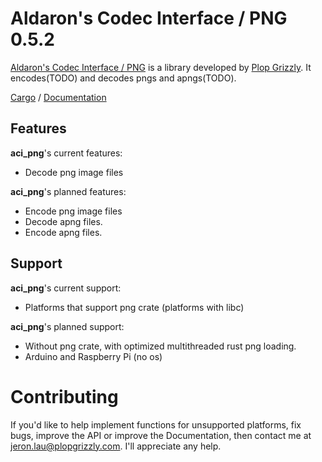 # Aldaron's Codec Interface / PNG 0.5.2
[Aldaron's Codec Interface / PNG](http://plopgrizzly.com/aci_png) is a library
developed by [Plop Grizzly](http://plopgrizzly.com).  It encodes(TODO) and
decodes pngs and apngs(TODO).

[Cargo](https://crates.io/crates/aci_png) /
[Documentation](https://docs.rs/aci_png)

## Features
**aci_png**'s current features:
* Decode png image files

**aci_png**'s planned features:
* Encode png image files
* Decode apng files.
* Encode apng files.

## Support
**aci_png**'s current support:
* Platforms that support png crate (platforms with libc)

**aci_png**'s planned support:
* Without png crate, with optimized multithreaded rust png loading.
* Arduino and Raspberry Pi (no os)

# Contributing
If you'd like to help implement functions for unsupported platforms, fix bugs,
improve the API or improve the Documentation, then contact me at
jeron.lau@plopgrizzly.com. I'll appreciate any help.
